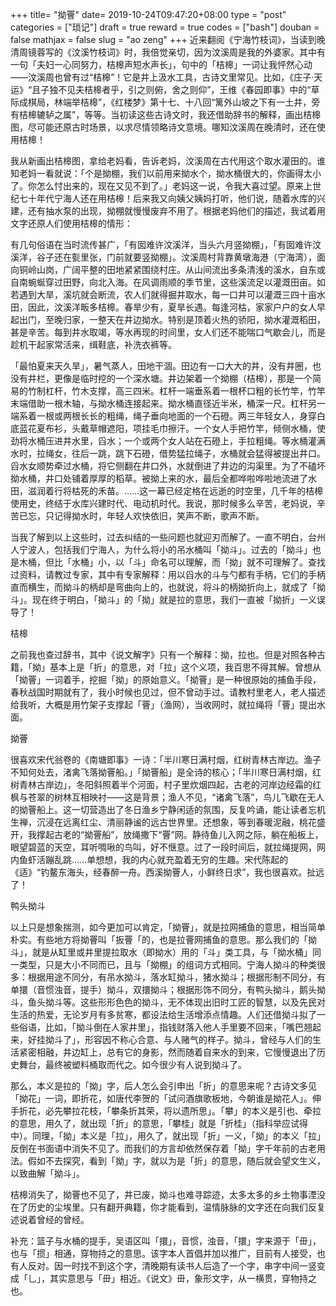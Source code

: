 +++
title= "拗罾"
date= 2019-10-24T09:47:20+08:00
type = "post"
categories = ["琐记"]
draft = true
reward = true
codes = ["bash"]
douban = false
mathjax = false
slug = "ao zeng"
+++
近来翻阅《宁海竹枝词》，当读到晚清周镜蓉写的《汶溪竹枝词》时，我倍觉亲切，因为汶溪周是我的外婆家。其中有一句「夫妇一心同努力，桔槔声短水声长」，句中的「桔槔」一词让我怦然心动——汶溪周也曾有过“桔槔”！它是井上汲水工具，古诗文里常见。比如，《庄子·天运》“且子独不见夫桔槔者乎，引之则俯，舍之则仰”，王维《春园即事》中的“草际成棋局，林端举桔槔”，《红楼梦》第十七、十八回“篱外山坡之下有一土井，旁有桔槔辘轳之属”，等等。当初读这些古诗文时，我还借助辞书的解释，画出桔槔图，尽可能还原古时场景，以求尽情领略诗文意境。哪知汶溪周在晚清时，还在使用桔槔！

我从新画出桔槔图，拿给老妈看，告诉老妈，汶溪周在古代用这个取水灌田的。谁知老妈一看就说：「个是拗棚，我们以前用来拗水个，拗水桶很大的，你画得太小了。你怎么忖出来的，现在又见不到了。」老妈这一说，令我大喜过望。原来上世纪七十年代宁海人还在用桔槔！后来我又向姨父姨妈打听，他们说，随着水库的兴建，还有抽水泵的出现，拗棚就慢慢废弃不用了。根据老妈他们的描述，我试着用文字还原人们使用桔槔的情形：

有几句俗语在当时流传甚广，「有囡难许汶溪洋，当头六月竖拗棚」，「有囡难许汶溪洋，谷子还在甏里张，门前就要竖拗棚」。汶溪周村背靠黄墩海港（宁海湾），面向铜岭山岗，广阔平整的田地紧紧围绕村庄。从山间流出多条清浅的溪水，自东或自南蜿蜒穿过田野，向北入海。在风调雨顺的季节里，这些溪流足以灌溉田亩。如若遇到大旱，溪坑就会断流，农人们就得掘井取水，每一口井可以灌溉三四十亩水田，因此，汶溪洋畈多桔槔。春旱少有，夏旱长遇。每逢河枯，家家户户的女人早起出门，至晚归家，一整天在井边拗水。特别是顶着火热的骄阳，拗水灌溉稻田，甚是辛苦。每到井水取竭，等水再现的时间里，女人们还不能喘口气歇会儿，而是趁机干起家常活来，缉鞋底，补洗衣裤等。

「最怕夏来天久旱」，暑气蒸人，田地干涸。田边有一口大大的井，没有井圈，也没有井栏，更像是临时挖的一个深水塘。井边架着一个拗棚（桔槔），那是一个简易的竹制杠杆，竹木支撑，高三四米。杠杆一端垂系着一根杯口粗的长竹竿，竹竿末端借助一根木轴，与拗水桶连接起来。拗水桶直径近半米，桶深一尺。杠杆另一端系着一根或两根长长的粗绳，绳子垂向地面的一个石磴。两三年轻女人，身穿白底蓝花夏布衫，头戴草帽遮阳，项挂毛巾擦汗。一个女人手把竹竿，倾侧水桶，使劲将水桶压进井水里，舀水；一个或两个女人站在石磴上，手拉粗绳。等水桶灌满水时，拉绳女，往后一跳，跳下石磴，借势猛拉绳子，水桶就会猛得被提出井口。舀水女顺势牵过水桶，将它侧翻在井口外，水就倒进了井边的沟渠里。为了不磕坏拗水桶，井口处铺着厚厚的稻草。被拗上来的水，最后全都哗啦哗啦地流进了水田，滋润着行将枯死的禾苗。……这一幕已经定格在远逝的时空里，几千年的桔槔使用史，终结于水库兴建时代、电动机时代。我说，那时候多么辛苦，老妈说，辛苦已忘，只记得拗水时，年轻人欢快依旧，笑声不断，歌声不断。

当我了解到以上这些时，过去纠结的一些问题也就迎刃而解了。一直不明白，台州人宁波人，包括我们宁海人，为什么将小的吊水桶叫「拗斗」。过去的「拗斗」也是木桶，但比「水桶」小，以「斗」命名可以理解，而「拗」就不可理解了。查找过资料，请教过专家，其中有专家解释：用以舀水的斗与勺都有手柄，它们的手柄直而横生，而拗斗的柄却是弯曲向上的，也就说，将斗的柄拗折向上，就成了「拗斗」。现在终于明白，「拗斗」的「拗」就是拉的意思，我们一直被「拗折」一义误导了！


桔槔

之前我也查过辞书，其中《说文解字》只有一个解释：拗，拉也。但是对照各种古籍，「拗」基本上是「折」的意思，对「拉」这个义项，我百思不得其解。曾想从「拗罾」一词着手，挖掘「拗」的原始意义。「拗罾」是一种很原始的捕鱼手段，春秋战国时期就有了，我小时候也见过，但不曾动手过。请教村里老人，老人描述给我听，大概是用竹架子支撑起「罾」（渔网），当收网时，就拉绳将「罾」提出水面。



拗罾

很喜欢宋代翁卷的《南塘即事》一诗：「半川寒日满村烟，红树青林古岸边。渔子不知何处去，渚禽飞落拗罾船。」「拗罾船」是全诗的核心；「半川寒日满村烟，红树青林古岸边」，冬阳斜照着半个河面，村子里炊烟四起，古老的河岸边经霜的红枫与苍翠的树林互相映衬——这是背景；渔人不见，“诸禽飞落”，鸟儿飞歇在无人的拗罾船上。这一切营造出了冬日渔乡宁静闲适的氛围，反复吟诵，能让读者忘机生禅，沉浸在远离红尘、清丽静谧的远古世界里。还想象，等到春暖泥融，桃花盛开，我撑起古老的“拗罾船”，放绳撒下“罾”网。静待鱼儿入网之际，躺在船板上，眼望碧蓝的天空，耳听啁啾的鸟叫，好不惬意。过了一段时间后，就拉绳提网，网内鱼虾活蹦乱跳……单想想，我的内心就充盈着无穷的生趣。宋代陈起的《适》“钓鳌东海头，经春醉一舟。西溪拗罾人，小鲜终日求”，我也很喜欢。扯远了！



鸭头拗斗

以上只是想象揣测，如今更加可以肯定，「拗罾」，就是拉网捕鱼的意思，相当简单朴实。有些地方将拗罾叫「扳罾「的，也是拉罾网捕鱼的意思。那么我们的「拗斗」，就是从缸里或井里提拉取水（即拗水）用的「斗」类工具，与「拗水桶」同一类型，只是大小不同而已，且与「拗棚」的组词方式相同。宁海人拗斗的种类很多：根据用途不同分，有吊水拗斗，落水缸拗斗，猪水拗斗；根据形制不同分，有单擐（音惯浊音，提手）拗斗，双擐拗斗；根据形饰不同分，有鸭头拗斗，鹅头拗斗，鱼头拗斗等。这些形形色色的拗斗，无不体现出旧时工匠的智慧，以及先民对生活的热爱，无论岁月有多贫寒，都设法给生活增添点情趣。人们还借拗斗拟了一些俗语，比如，「拗斗倒在人家井里」，指钱财落入他人手里要不回来，「嘴巴翘起来，好挂拗斗了」，形容因不称心合意、与人赌气的样子。拗斗，曾经与人们的生活紧密相融，井边缸上，总有它的身影，然而随着自来水的到来，它慢慢退出了历史舞台，最终被塑料桶取而代之。如今很少有人说到拗斗了。



那么，本义是拉的「拗」字，后人怎么会引申出「折」的意思来呢？古诗文多见「拗花」一词，即折花，如唐代李贺的「试问酒旗歌板地，今朝谁是拗花人」。伸手折花，必先攀拉花枝，「攀条折其荣，将以遗所思」。「攀」的本义是引也、牵拉的意思，用久了，就出现「折」的意思，「攀桂」就是「折桂」（指科举应试得中）。同理，「拗」本义是「拉」，用久了，就出现「折」一义，「拗」的本义「拉」反倒在书面语中消失不见了。而我们的方言却依然保存着「拗」字千年前的古老用法。假如不去探究，看到「拗」字，就以为是「折」的意思，随后就会望文生义，以致曲解「拗斗」。

桔槔消失了，拗罾也不见了，井已废，拗斗也难寻踪迹，太多太多的乡土物事湮没在了历史的尘埃里。只有翻开典籍，你才能看到，温情脉脉的文字还在向我们反复述说着曾经的曾经。

补充：篮子与水桶的提手，吴语区叫「擐」，音惯，浊音，「擐」字来源于「毌」，也与「掼」相通，穿物持之的意思。该字本人首倡并加以推广，目前有人接受，也有人反对。因一时找不到这个字，清晚期有读书人后造了一个字，串字中间一竖变成「乚」，其实意思与「毌」相近。《说文》毌，象形文字，从一横贯，穿物持之也。

